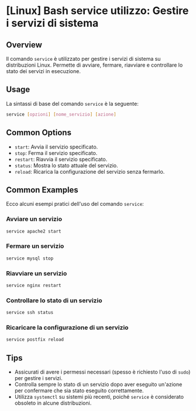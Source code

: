 # [Linux] Bash service utilizzo: Gestire i servizi di sistema

## Overview
Il comando `service` è utilizzato per gestire i servizi di sistema su distribuzioni Linux. Permette di avviare, fermare, riavviare e controllare lo stato dei servizi in esecuzione.

## Usage
La sintassi di base del comando `service` è la seguente:

```bash
service [opzioni] [nome_servizio] [azione]
```

## Common Options
- `start`: Avvia il servizio specificato.
- `stop`: Ferma il servizio specificato.
- `restart`: Riavvia il servizio specificato.
- `status`: Mostra lo stato attuale del servizio.
- `reload`: Ricarica la configurazione del servizio senza fermarlo.

## Common Examples
Ecco alcuni esempi pratici dell'uso del comando `service`:

### Avviare un servizio
```bash
service apache2 start
```

### Fermare un servizio
```bash
service mysql stop
```

### Riavviare un servizio
```bash
service nginx restart
```

### Controllare lo stato di un servizio
```bash
service ssh status
```

### Ricaricare la configurazione di un servizio
```bash
service postfix reload
```

## Tips
- Assicurati di avere i permessi necessari (spesso è richiesto l'uso di `sudo`) per gestire i servizi.
- Controlla sempre lo stato di un servizio dopo aver eseguito un'azione per confermare che sia stato eseguito correttamente.
- Utilizza `systemctl` su sistemi più recenti, poiché `service` è considerato obsoleto in alcune distribuzioni.